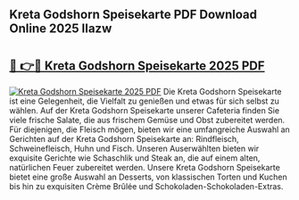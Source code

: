 ## Kreta Godshorn Speisekarte PDF Download Online 2025 lIazw

# <h2><a href="http://gcaueb.nevu.top/?p=Kreta+Godshorn+Speisekarte">🔗 👉🔴 Kreta Godshorn Speisekarte 2025 PDF</a></h2>

[![Kreta Godshorn Speisekarte 2025 PDF](https://i.imgur.com/dBaPXMq.png)](http://gcaueb.nevu.top/?p=Kreta+Godshorn+Speisekarte)
Die Kreta Godshorn Speisekarte ist eine Gelegenheit, die Vielfalt zu genießen und etwas für sich selbst zu wählen. Auf der Kreta Godshorn Speisekarte unserer Cafeteria finden Sie viele frische Salate, die aus frischem Gemüse und Obst zubereitet werden. Für diejenigen, die Fleisch mögen, bieten wir eine umfangreiche Auswahl an Gerichten auf der Kreta Godshorn Speisekarte an: Rindfleisch, Schweinefleisch, Huhn und Fisch. Unseren Auserwählten bieten wir exquisite Gerichte wie Schaschlik und Steak an, die auf einem alten, natürlichen Feuer zubereitet werden. Unsere Kreta Godshorn Speisekarte bietet eine große Auswahl an Desserts, von klassischen Torten und Kuchen bis hin zu exquisiten Crème Brûlée und Schokoladen-Schokoladen-Extras.
